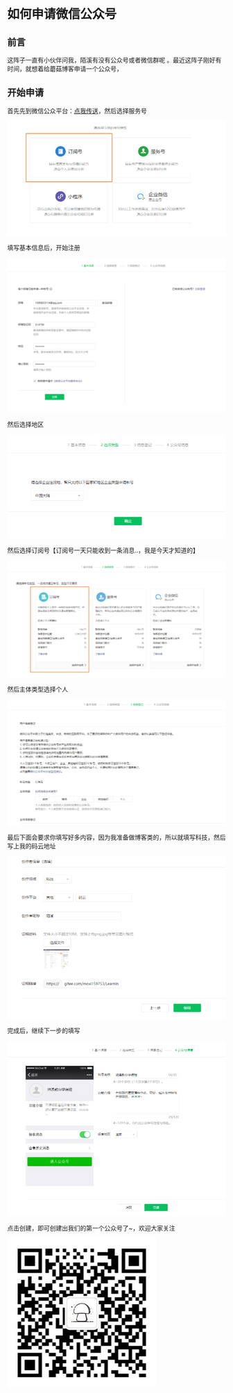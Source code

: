# 如何申请微信公众号

## 前言

这阵子一直有小伙伴问我，陌溪有没有公众号或者微信群呢 。最近这阵子刚好有时间，就想着给蘑菇博客申请一个公众号，

## 开始申请

首先先到微信公众平台：[点我传送](https://mp.weixin.qq.com/)，然后选择服务号


![image-20201218151756976](images/image-20201218151756976.png)

填写基本信息后，开始注册


![image-20201217144037573](images/image-20201217144037573.png)

然后选择地区


![image-20201217144102151](images/image-20201217144102151.png)

然后选择订阅号【订阅号一天只能收到一条消息..，我是今天才知道的】


![image-20201217144149257](images/image-20201217144149257.png)

然后主体类型选择个人


![image-20201217144302056](images/image-20201217144302056.png)

最后下面会要求你填写好多内容，因为我准备做博客类的，所以就填写科技，然后写上我的码云地址


![image-20201217145337006](images/image-20201217145337006.png)

完成后，继续下一步的填写


![image-20201217151002477](images/image-20201217151002477.png)

点击创建，即可创建出我们的第一个公众号了~，欢迎大家关注


![image-20201218153504807](images/image-20201218153504807.png)